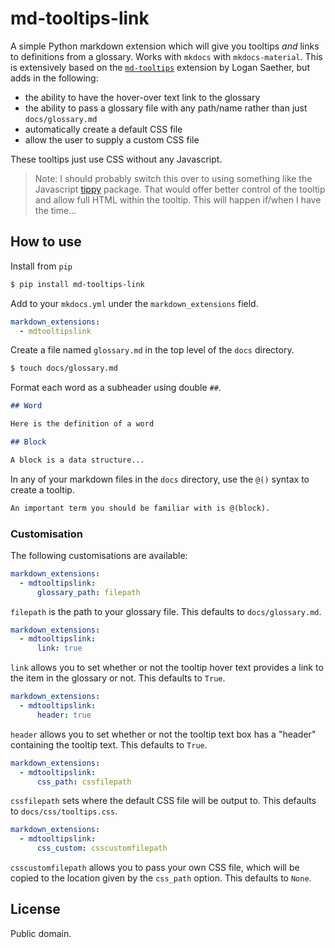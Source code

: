 # md-tooltips-link

A simple Python markdown extension which will give you tooltips *and* links to definitions from a glossary. Works with `mkdocs` with `mkdocs-material`. This is extensively based on the [`md-tooltips`](https://github.com/lsaether/md-tooltips) extension by Logan Saether, but adds in the following:

 * the ability to have the hover-over text link to the glossary
 * the ability to pass a glossary file with any path/name rather than just `docs/glossary.md`
 * automatically create a default CSS file
 * allow the user to supply a custom CSS file

These tooltips just use CSS without any Javascript.

> Note: I should probably switch this over to using something like the Javascript [tippy](https://atomiks.github.io/tippyjs/) package. That would offer better control of the tooltip and allow full HTML within the tooltip. This will happen if/when I have the time...

## How to use

Install from `pip`

```bash
$ pip install md-tooltips-link
```

Add to your `mkdocs.yml` under the `markdown_extensions` field.

```yaml
markdown_extensions:
  - mdtooltipslink
```

Create a file named `glossary.md` in the top level of the `docs` directory.

```bash
$ touch docs/glossary.md
```

Format each word as a subheader using double `##`.

```md
## Word

Here is the definition of a word

## Block

A block is a data structure...
```

In any of your markdown files in the `docs` directory, use the `@()` syntax to create a tooltip.

```md
An important term you should be familiar with is @(block).
```

### Customisation

The following customisations are available:

```yaml
markdown_extensions:
  - mdtooltipslink:
      glossary_path: filepath
```

`filepath` is the path to your glossary file. This defaults to `docs/glossary.md`.

```yaml
markdown_extensions:
  - mdtooltipslink:
      link: true
```

`link` allows you to set whether or not the tooltip hover text provides a link to the item in the glossary or not. This defaults to `True`.

```yaml
markdown_extensions:
  - mdtooltipslink:
      header: true
```

`header` allows you to set whether or not the tooltip text box has a "header" containing the tooltip text. This defaults to `True`.

```yaml
markdown_extensions:
  - mdtooltipslink:
      css_path: cssfilepath
```

`cssfilepath` sets where the default CSS file will be output to. This defaults to `docs/css/tooltips.css`.

```yaml
markdown_extensions:
  - mdtooltipslink:
      css_custom: csscustomfilepath
```

`csscustomfilepath` allows you to pass your own CSS file, which will be copied to the location given by the `css_path` option. This defaults to `None`.

## License

Public domain.
